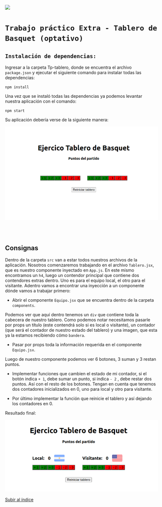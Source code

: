 <p align='left'>
  <img src="https://www.frba.utn.edu.ar/wp-content/uploads/2019/10/logo-UTNBA-PNC-2016-2019-e1570223041254.png" />
</P>

# `Trabajo práctico Extra - Tablero de Basquet (optativo)`

## `Instalación de dependencias:`

Ingresar a la carpeta Tp-tablero, donde se encuentra el archivo `package.json` y ejecutar el siguiente comando para instalar todas las dependencias:

```
npm install
```

Una vez que se instaló todas las dependencias ya podemos levantar nuestra aplicación con el comando:

```
npm start
```

Su aplicación debería verse de la siguiente manera:

![Prev](/img/tab_1.png)

<br><br>

## Consignas

Dentro de la carpeta `src` van a estar todos nuestros archivos de la aplicación. Nosotros comenzaremos trabajando en el archivo `Tablero.jsx`, que es nuestro componente inyectado en `App.js`.
En este mismo encontramos un `h4`, luego un contendor principal que contiene dos contendores extras dentro. Uno es para el equipo local, el otro para el visitante. Adentro vamos a encontrar una inyección a un componente dónde vamos a trabajar primero:

- Abrir el componente `Equipo.jsx` que se encuentra dentro de la carpeta `components`.

Podemos ver que aquí dentro tenemos un `div` que contiene toda la cabecera de nuestro tablero. Como podemos notar necesitamos pasarle por props un título (este contendrá solo si es local o visitante), un contador (que será el contador de nuestro estado del tablero) y una imagen, que esta ya la estamos recibiendo cómo `bandera`.

- Pasar por props toda la información requerida en el componente `Equipo.jsx`.

Luego de nuestro componente podemos ver 6 botones, 3 suman y 3 restan puntos.

- Implementar funciones que cambien el estado de mi contador, si el botón indica `+ 1`, debe sumar un punto, si indica `- 2` , debe restar dos puntos. Así con el resto de los botones. Tengan en cuenta que tenemos dos contadores inicializados en 0, uno para local y otro para visitante.

- Por último implementar la función que reinicie el tablero y así dejando los contadores en 0.

Resultado final:

![Prev](/img/tab_2.png)

[Subir al índice](#top)
